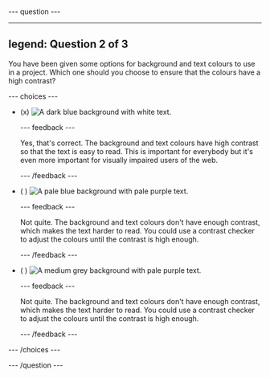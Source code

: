 
--- question ---

---
legend: Question 2 of 3
---

You have been given some options for background and text colours to use in a project. Which one should you choose to ensure that the colours have a high contrast?

--- choices ---

- (x) ![A dark blue background with white text.](images/contrast-a.PNG)

  --- feedback ---

  Yes, that's correct. The background and text colours have high contrast so that the text is easy to read. This is important for everybody but it's even more important for visually impaired users of the web. 

  --- /feedback ---

- ( ) ![A pale blue background with pale purple text.](images/contrast-b.PNG)

  --- feedback ---

  Not quite. The background and text colours don't have enough contrast, which makes the text harder to read. You could use a contrast checker to adjust the colours until the contrast is high enough. 

  --- /feedback ---

- ( ) ![A medium grey background with pale purple text.](images/contrast-c.PNG)

  --- feedback ---

  Not quite. The background and text colours don't have enough contrast, which makes the text harder to read. You could use a contrast checker to adjust the colours until the contrast is high enough. 

  --- /feedback ---

--- /choices ---

--- /question ---
